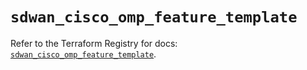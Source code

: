 # `sdwan_cisco_omp_feature_template`

Refer to the Terraform Registry for docs: [`sdwan_cisco_omp_feature_template`](https://registry.terraform.io/providers/ciscodevnet/sdwan/0.8.0/docs/resources/cisco_omp_feature_template).
